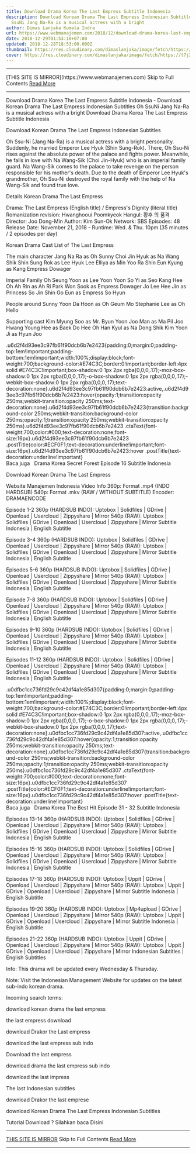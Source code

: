 ```yaml
---
title: Download Drama Korea The Last Empress Subtitle Indonesia
description: Download Korean Drama The Last Empress Indonesian Subtitles Oh
  SsuNi Jang Na-Ra is a musical actress with a bright
author: Dimas Lanjaka Kumala Indra
url: https://www.webmanajemen.com/2018/12/download-drama-korea-last-empress.html
date: 2018-12-29T01:53:10+07:00
updated: 2018-12-28T18:53:00.000Z
thumbnail: https://res.cloudinary.com/dimaslanjaka/image/fetch/https://t7j2r8j8.stackpathcdn.com/wp-content/uploads/2018/11/Download-Drama-Korea-The-Last-Empress-Subtitle-Indonesia-678x381.jpg
cover: https://res.cloudinary.com/dimaslanjaka/image/fetch/https://t7j2r8j8.stackpathcdn.com/wp-content/uploads/2018/11/Download-Drama-Korea-The-Last-Empress-Subtitle-Indonesia-678x381.jpg
---
```


<hr/> [THIS SITE IS MIRROR](https://www.webmanajemen.com) Skip to Full Contents <a href="https://www.webmanajemen.com/2018/12/download-drama-korea-last-empress.html" rel="follow" class="button" id="read-more">Read More</a> <hr/> Download Drama Korea The Last Empress Subtitle Indonesia - Download Korean Drama The Last Empress Indonesian Subtitles Oh SsuNi Jang Na-Ra is a musical actress with a bright Download Drama Korea The Last Empress Subtitle Indonesia
  
  
  
  Download Korean Drama The Last Empress Indonesian Subtitles 
  
  Oh Ssu-Ni (Jang Na-Ra) is a musical actress with a bright personality.  Suddenly, he married Emperor Lee Hyuk (Shin Sung-Rok).  There, Oh Ssu-Ni rises against the absolute power of the palace and fights power.  Meanwhile, he falls in love with Na Wang-Sik (Choi Jin-Hyuk) who is an imperial family guard.  Na Wang-Sik comes to the palace to take revenge on the person responsible for his mother's death.  Due to the death of Emperor Lee Hyuk's grandmother, Oh Ssu-Ni destroyed the royal family with the help of Na Wang-Sik and found true love. 
  
  Details Korean Drama The Last Empress 
  
  Drama: The Last Empress (English title) / Empress's Dignity (literal title) 
 Romanization revision: Hwanghooui Poomkyeok 
 Hangul: 황후 의 품격 
 Director: Joo Dong-Min 
 Author: Kim Sun-Ok 
 Network: SBS 
 Episodes: 48 
 Release Date: November 21, 2018 - 
 Runtime: Wed.  & Thu.  10pm (35 minutes / 2 episodes per day) 
  
  Korean Drama Cast List of The Last Empress 
  
  The main character 
 Jang Na Ra as Oh Sunny 
 Choi Jin Hyuk as Na Wang Shik 
 Shin Sung Rok as Lee Hyuk 
 Lee Elliya as Min Yoo Ra 
 Shin Eun Kyung as Kang Empress Dowager 
  
  Imperial Family 
 Oh Seung Yoon as Lee Yoon 
 Yoon So Yi as Seo Kang Hee 
 Oh Ah Rin as Ah Ri 
 Park Won Sook as Empress Dowager Jo 
 Lee Hee Jin as Princess So Jin 
 Shin Go Eun as Empress So Hyun 
  
  People around Sunny 
 Yoon Da Hoon as Oh Geum Mo 
 Stephanie Lee as Oh Hello 
  
  Supporting cast 
 Kim Myung Soo as Mr. Byun 
 Yoon Joo Man as Ma Pil Joo 
 Hwang Young Hee as Baek Do Hee 
 Oh Han Kyul as Na Dong Shik 
 Kim Yoon Ji as Hyun Joo 
  
  .u6d2f4d93ee3c97fb61f90dcb6b7e2423{padding:0;margin:0;padding-top:1em!important;padding-bottom:1em!important;width:100%;display:block;font-weight:700;background-color:#E74C3C;border:0!important;border-left:4px solid #E74C3C!important;box-shadow:0 1px 2px rgba(0,0,0,.17);-moz-box-shadow:0 1px 2px rgba(0,0,0,.17);-o-box-shadow:0 1px 2px rgba(0,0,0,.17);-webkit-box-shadow:0 1px 2px rgba(0,0,0,.17);text-decoration:none}.u6d2f4d93ee3c97fb61f90dcb6b7e2423:active,.u6d2f4d93ee3c97fb61f90dcb6b7e2423:hover{opacity:1;transition:opacity 250ms;webkit-transition:opacity 250ms;text-decoration:none}.u6d2f4d93ee3c97fb61f90dcb6b7e2423{transition:background-color 250ms;webkit-transition:background-color 250ms;opacity:1;transition:opacity 250ms;webkit-transition:opacity 250ms}.u6d2f4d93ee3c97fb61f90dcb6b7e2423 .ctaText{font-weight:700;color:#000;text-decoration:none;font-size:16px}.u6d2f4d93ee3c97fb61f90dcb6b7e2423 .postTitle{color:#ECF0F1;text-decoration:underline!important;font-size:16px}.u6d2f4d93ee3c97fb61f90dcb6b7e2423:hover .postTitle{text-decoration:underline!important}  
 Baca juga   Drama Korea Secret Forest Episode 16 Subtitle Indonesia 
  
  
  Download Korean Drama The Last Empress 
  
 Website Manajemen Indonesia 
 Video Info 
 360p: Format .mp4 (INDO HARDSUB) 
 540p: Format .mkv (RAW / WITHOUT SUBTITLE) 
 Encoder: DRAMAENCODE 
  
  Episode 1-2 
  360p (HARDSUB INDO): Uptobox |  Solidfiles |  GDrive |  Openload |  Usercloud |  Zippyshare | Mirror 
 540p (RAW): Uptobox |  Solidfiles |  GDrive |  Openload |  Usercloud |  Zippyshare | Mirror 
 Subtitle Indonesia | English Subtitle 
  
  Episode 3-4 
  360p (HARDSUB INDO): Uptobox |  Solidfiles |  GDrive |  Openload |  Usercloud |  Zippyshare | Mirror 
 540p (RAW): Uptobox |  Solidfiles |  GDrive |  Openload |  Usercloud |  Zippyshare | Mirror 
 Subtitle Indonesia | English Subtitle 
  
  Episodes 5-6 
  360p (HARDSUB INDO): Uptobox |  Solidfiles |  GDrive |  Openload |  Usercloud |  Zippyshare | Mirror 
 540p (RAW): Uptobox |  Solidfiles |  GDrive |  Openload |  Usercloud |  Zippyshare | Mirror 
 Subtitle Indonesia | English Subtitle 
  
  Episode 7-8 
  360p (HARDSUB INDO): Uptobox |  Solidfiles |  GDrive |  Openload |  Usercloud |  Zippyshare | Mirror 
 540p (RAW): Uptobox |  Solidfiles |  GDrive |  Openload |  Usercloud |  Zippyshare | Mirror 
 Subtitle Indonesia | English Subtitle 
  
  Episodes 9-10 
  360p (HARDSUB INDO): Uptobox |  Solidfiles |  GDrive |  Openload |  Usercloud |  Zippyshare | Mirror 
 540p (RAW): Uptobox |  Solidfiles |  GDrive |  Openload |  Usercloud |  Zippyshare | Mirror 
 Subtitle Indonesia | English Subtitle 
  
  Episodes 11-12 
  360p (HARDSUB INDO): Uptobox |  Solidfiles |  GDrive |  Openload |  Usercloud |  Zippyshare | Mirror 
 540p (RAW): Uptobox |  Solidfiles |  GDrive |  Openload |  Usercloud |  Zippyshare | Mirror 
 Subtitle Indonesia | English Subtitle 
  
  .u0dfbc1cc736fd29c9c42df4a1e85d307{padding:0;margin:0;padding-top:1em!important;padding-bottom:1em!important;width:100%;display:block;font-weight:700;background-color:#E74C3C;border:0!important;border-left:4px solid #E74C3C!important;box-shadow:0 1px 2px rgba(0,0,0,.17);-moz-box-shadow:0 1px 2px rgba(0,0,0,.17);-o-box-shadow:0 1px 2px rgba(0,0,0,.17);-webkit-box-shadow:0 1px 2px rgba(0,0,0,.17);text-decoration:none}.u0dfbc1cc736fd29c9c42df4a1e85d307:active,.u0dfbc1cc736fd29c9c42df4a1e85d307:hover{opacity:1;transition:opacity 250ms;webkit-transition:opacity 250ms;text-decoration:none}.u0dfbc1cc736fd29c9c42df4a1e85d307{transition:background-color 250ms;webkit-transition:background-color 250ms;opacity:1;transition:opacity 250ms;webkit-transition:opacity 250ms}.u0dfbc1cc736fd29c9c42df4a1e85d307 .ctaText{font-weight:700;color:#000;text-decoration:none;font-size:16px}.u0dfbc1cc736fd29c9c42df4a1e85d307 .postTitle{color:#ECF0F1;text-decoration:underline!important;font-size:16px}.u0dfbc1cc736fd29c9c42df4a1e85d307:hover .postTitle{text-decoration:underline!important}  
 Baca juga   Drama Korea The Best Hit Episode 31 - 32 Subtitle Indonesia 
  
  
  Episodes 13-14 
  360p (HARDSUB INDO): Uptobox |  Solidfiles |  GDrive |  Openload |  Usercloud |  Zippyshare | Mirror 
 540p (RAW): Uptobox |  Solidfiles |  GDrive |  Openload |  Usercloud |  Zippyshare | Mirror 
 Subtitle Indonesia | English Subtitle 
  
  Episodes 15-16 
  360p (HARDSUB INDO): Uptobox |  Solidfiles |  GDrive |  Openload |  Usercloud |  Zippyshare | Mirror 
 540p (RAW): Uptobox |  Solidfiles |  GDrive |  Openload |  Usercloud |  Zippyshare | Mirror 
 Subtitle Indonesia | English Subtitle 
  
  Episodes 17-18 
  360p (HARDSUB INDO): Uptobox |  Uppit |  GDrive |  Openload |  Usercloud |  Zippyshare | Mirror 
 540p (RAW): Uptobox |  Uppit |  GDrive |  Openload |  Usercloud |  Zippyshare | Mirror 
 Subtitle Indonesia | English Subtitle 
  
  Episodes 19-20 
  360p (HARDSUB INDO): Uptobox |  Mp4upload |  GDrive |  Openload |  Usercloud |  Zippyshare | Mirror 
 540p (RAW): Uptobox |  Uppit |  GDrive |  Openload |  Usercloud |  Zippyshare | Mirror 
 Subtitle Indonesia | English Subtitle 
  
  Episodes 21-22 
  360p (HARDSUB INDO): Uptobox |  Uppit |  GDrive |  Openload |  Usercloud |  Zippyshare |  Mirror 
 540p (RAW): Uptobox |  Uppit |  GDrive |  Openload |  Usercloud |  Zippyshare | Mirror 
 Indonesian Subtitles |  English Subtitles 
  
  Info: This drama will be updated every Wednesday & Thursday. 
  
  Note: Visit the Indonesian Management Website for updates on the latest sub-indo korean drama. 
  
  Incoming search terms: 
  
  
  download korean drama the last empress 
  
  the last empress download 
  
  download Drakor the Last empress 
  
  download the last empress sub indo 
  
  Download the last empress 
  
  download drama the last empress sub indo 
  
  download the last impress 
  
  The last Indonesian subtitles 
  
  download Drakor the last emprese 
  
  download Korean Drama The Last Empress Indonesian Subtitles 
  
  
 Tutorial Download ? Silahkan baca Disini <hr/> [THIS SITE IS MIRROR](https://www.webmanajemen.com) Skip to Full Contents <a href="https://www.webmanajemen.com/2018/12/download-drama-korea-last-empress.html" rel="follow" class="button" id="read-more">Read More</a> <hr/>